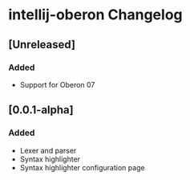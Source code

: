 <!-- Keep a Changelog guide -> https://keepachangelog.com -->

# intellij-oberon Changelog

## [Unreleased]
### Added
- Support for Oberon 07

## [0.0.1-alpha]
### Added
- Lexer and parser
- Syntax highlighter
- Syntax highlighter configuration page
